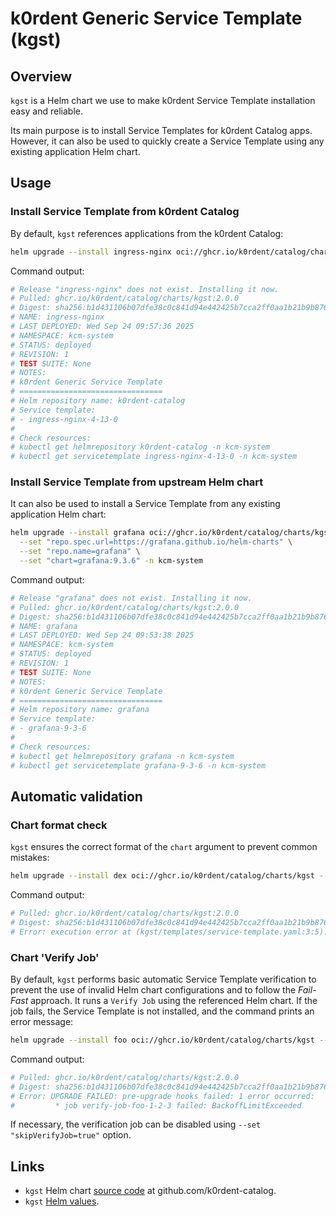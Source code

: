 # k0rdent Generic Service Template (kgst)

## Overview
`kgst` is a Helm chart we use to make k0rdent Service Template installation easy and reliable.

Its main purpose is to install Service Templates for k0rdent Catalog apps. However, it can also be used to quickly create a Service Template using any existing application Helm chart.

## Usage

### Install Service Template from k0rdent Catalog
By default, `kgst` references applications from the k0rdent Catalog:
~~~bash
helm upgrade --install ingress-nginx oci://ghcr.io/k0rdent/catalog/charts/kgst --set "chart=ingress-nginx:4.13.0" -n kcm-system
~~~

Command output:
~~~bash
# Release "ingress-nginx" does not exist. Installing it now.
# Pulled: ghcr.io/k0rdent/catalog/charts/kgst:2.0.0
# Digest: sha256:b1d431106b07dfe38c0c841d94e442425b7cca2ff0aa1b21b9b8761b428c3e15
# NAME: ingress-nginx
# LAST DEPLOYED: Wed Sep 24 09:57:36 2025
# NAMESPACE: kcm-system
# STATUS: deployed
# REVISION: 1
# TEST SUITE: None
# NOTES:
# k0rdent Generic Service Template
# ================================
# Helm repository name: k0rdent-catalog
# Service template:
# - ingress-nginx-4-13-0
# 
# Check resources:
# kubectl get helmrepository k0rdent-catalog -n kcm-system
# kubectl get servicetemplate ingress-nginx-4-13-0 -n kcm-system
~~~

### Install Service Template from upstream Helm chart
It can also be used to install a Service Template from any existing application Helm chart:
~~~bash
helm upgrade --install grafana oci://ghcr.io/k0rdent/catalog/charts/kgst \
  --set "repo.spec.url=https://grafana.github.io/helm-charts" \
  --set "repo.name=grafana" \
  --set "chart=grafana:9.3.6" -n kcm-system
~~~

Command output:
~~~bash
# Release "grafana" does not exist. Installing it now.
# Pulled: ghcr.io/k0rdent/catalog/charts/kgst:2.0.0
# Digest: sha256:b1d431106b07dfe38c0c841d94e442425b7cca2ff0aa1b21b9b8761b428c3e15
# NAME: grafana
# LAST DEPLOYED: Wed Sep 24 09:53:38 2025
# NAMESPACE: kcm-system
# STATUS: deployed
# REVISION: 1
# TEST SUITE: None
# NOTES:
# k0rdent Generic Service Template
# ================================
# Helm repository name: grafana
# Service template:
# - grafana-9-3-6
# 
# Check resources:
# kubectl get helmrepository grafana -n kcm-system
# kubectl get servicetemplate grafana-9-3-6 -n kcm-system
~~~

## Automatic validation

### Chart format check
`kgst` ensures the correct format of the `chart` argument to prevent common mistakes:
~~~bash
helm upgrade --install dex oci://ghcr.io/k0rdent/catalog/charts/kgst --set "chart=dex-0.23.0" -n kcm-system
~~~

Command output:
~~~bash
# Pulled: ghcr.io/k0rdent/catalog/charts/kgst:2.0.0
# Digest: sha256:b1d431106b07dfe38c0c841d94e442425b7cca2ff0aa1b21b9b8761b428c3e15
# Error: execution error at (kgst/templates/service-template.yaml:3:5): Invalid 'chart' format: must be 'name:version' (e.g. 'ingress-nginx:4.11.5')
~~~

### Chart 'Verify Job'
By default, `kgst` performs basic automatic Service Template verification to prevent the use of invalid Helm chart configurations and to follow the _Fail-Fast_ approach. It runs a `Verify Job` using the referenced Helm chart. If the job fails, the Service Template is not installed, and the command prints an error message:
~~~bash
helm upgrade --install foo oci://ghcr.io/k0rdent/catalog/charts/kgst --set "chart=foo:1.2.3" -n kcm-system
~~~

Command output:
~~~bash
# Pulled: ghcr.io/k0rdent/catalog/charts/kgst:2.0.0
# Digest: sha256:b1d431106b07dfe38c0c841d94e442425b7cca2ff0aa1b21b9b8761b428c3e15
# Error: UPGRADE FAILED: pre-upgrade hooks failed: 1 error occurred:
#         * job verify-job-foo-1-2-3 failed: BackoffLimitExceeded
~~~

If necessary, the verification job can be disabled using `--set "skipVerifyJob=true"` option.

## Links
- `kgst` Helm chart [source code](https://github.com/k0rdent/catalog/tree/main/apps/k0rdent-utils/charts/kgst-2.0.0) at github.com/k0rdent-catalog.
- `kgst` [Helm values](https://github.com/k0rdent/catalog/blob/main/apps/k0rdent-utils/charts/kgst-2.0.0/values.yaml).

